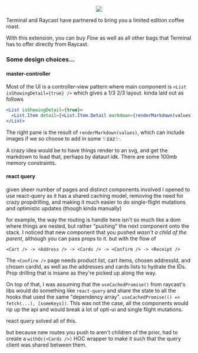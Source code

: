 <p align="center">
   <img src="https://github.com/user-attachments/assets/5a071695-98be-42fd-97a1-2a7018068c49">
 </p>

Terminal and Raycast have partnered to bring you a limited edition coffee roast.

With this extension, you can buy _Flow_ as well as all other bags that Terminal has to offer directly from Raycast.

### Some design choices...

#### master-controller

Most of the UI is a controller-view pattern where main component is `<List isShowingDetail={true} />` which gives a 1/3 2/3 layout.
kinda laid out as follows

```jsx
<List isShowingDetail={true}>
  <List.Item detail={<List.Item.Detail markdown={renderMarkdown(values)} />} />
</List>
```

The right pane is the result of `renderMarkdown(values)`, which can include images if we so choose to add in some ✨zaz✨.

A crazy idea would be to have things render to an svg, and get the markdown to load that, perhaps by dataurl idk. There are some 100mb memory constraints.

#### react query

given sheer number of pages and distinct components involved I opened to use react-query as it has a shared caching model,
removing the need for crazy propdrilling, and making it much easier to do single-flight mutations and optimistic updates (though kinda manually)

for example, the way the routing is handle here isn't so much like a dom where things are nested, but rather "pushing" the next component onto the stack.
I noticed that new component that you pushed _wasn't a child of the parent_, although you can pass props to it. but with the flow of

```tsx
<Cart /> -> <Address /> -> <Cards /> -> <Confirm /> -> <Receipt />
```

The `<Confirm />` page needs product list, cart items, chosen addressId, and chosen cardId, as well as the addresses and cards lists to hydrate the IDs. Prop drilling that is insane as they're picked up along the way.

On top of that, I was assuming that the `useCachedPromise()` from raycast's libs would do something like `react-query` and share the state to all the hooks that used the
same "dependency array". `useCachedPromise(() => fetch(...), [someKeys])`. This was not the case, all the components would rip up the api and would break a lot of opti-ui
and single flight mutations.

react query solved all of this.

but because new routes you push to aren't children of the prior, had to create a `withQc(<Cards />)` HOC wrapper to make it such that the query client was shared between them.
